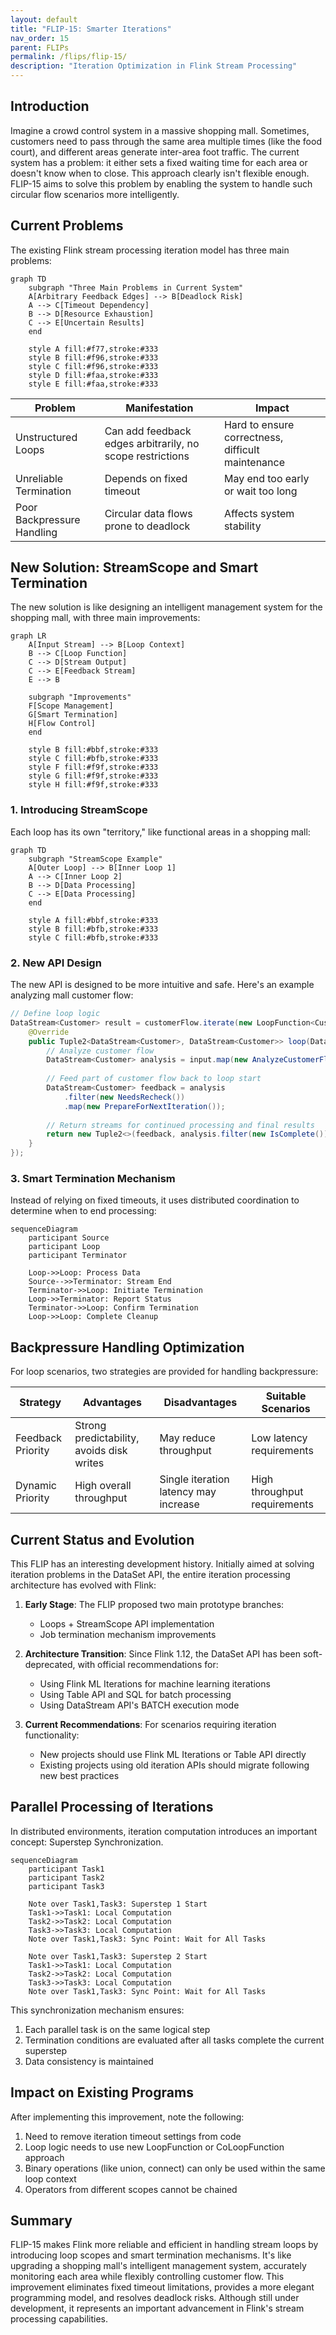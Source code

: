 ```yaml
---
layout: default
title: "FLIP-15: Smarter Iterations"
nav_order: 15
parent: FLIPs
permalink: /flips/flip-15/
description: "Iteration Optimization in Flink Stream Processing"
---
```


## Introduction

Imagine a crowd control system in a massive shopping mall. Sometimes, customers need to pass through the same area multiple times (like the food court), and different areas generate inter-area foot traffic. The current system has a problem: it either sets a fixed waiting time for each area or doesn't know when to close. This approach clearly isn't flexible enough. FLIP-15 aims to solve this problem by enabling the system to handle such circular flow scenarios more intelligently.

## Current Problems

The existing Flink stream processing iteration model has three main problems:

```mermaid
graph TD
    subgraph "Three Main Problems in Current System"
    A[Arbitrary Feedback Edges] --> B[Deadlock Risk]
    A --> C[Timeout Dependency]
    B --> D[Resource Exhaustion]
    C --> E[Uncertain Results]
    end
    
    style A fill:#f77,stroke:#333
    style B fill:#f96,stroke:#333
    style C fill:#f96,stroke:#333
    style D fill:#faa,stroke:#333
    style E fill:#faa,stroke:#333
```

| Problem | Manifestation | Impact |
|---------|--------------|---------|
| Unstructured Loops | Can add feedback edges arbitrarily, no scope restrictions | Hard to ensure correctness, difficult maintenance |
| Unreliable Termination | Depends on fixed timeout | May end too early or wait too long |
| Poor Backpressure Handling | Circular data flows prone to deadlock | Affects system stability |

## New Solution: StreamScope and Smart Termination

The new solution is like designing an intelligent management system for the shopping mall, with three main improvements:

```mermaid
graph LR
    A[Input Stream] --> B[Loop Context]
    B --> C[Loop Function]
    C --> D[Stream Output]
    C --> E[Feedback Stream]
    E --> B
    
    subgraph "Improvements"
    F[Scope Management]
    G[Smart Termination]
    H[Flow Control]
    end
    
    style B fill:#bbf,stroke:#333
    style C fill:#bfb,stroke:#333
    style F fill:#f9f,stroke:#333
    style G fill:#f9f,stroke:#333
    style H fill:#f9f,stroke:#333
```

### 1. Introducing StreamScope

Each loop has its own "territory," like functional areas in a shopping mall:

```mermaid
graph TD
    subgraph "StreamScope Example"
    A[Outer Loop] --> B[Inner Loop 1]
    A --> C[Inner Loop 2]
    B --> D[Data Processing]
    C --> E[Data Processing]
    end
    
    style A fill:#bbf,stroke:#333
    style B fill:#bfb,stroke:#333
    style C fill:#bfb,stroke:#333
```

### 2. New API Design

The new API is designed to be more intuitive and safe. Here's an example analyzing mall customer flow:

```java
// Define loop logic
DataStream<Customer> result = customerFlow.iterate(new LoopFunction<Customer, Customer>() {
    @Override
    public Tuple2<DataStream<Customer>, DataStream<Customer>> loop(DataStream<Customer> input) {
        // Analyze customer flow
        DataStream<Customer> analysis = input.map(new AnalyzeCustomerFlow());
        
        // Feed part of customer flow back to loop start
        DataStream<Customer> feedback = analysis
            .filter(new NeedsRecheck())
            .map(new PrepareForNextIteration());
            
        // Return streams for continued processing and final results
        return new Tuple2<>(feedback, analysis.filter(new IsComplete()));
    }
});
```

### 3. Smart Termination Mechanism

Instead of relying on fixed timeouts, it uses distributed coordination to determine when to end processing:

```mermaid
sequenceDiagram
    participant Source
    participant Loop
    participant Terminator
    
    Loop->>Loop: Process Data
    Source-->>Terminator: Stream End
    Terminator->>Loop: Initiate Termination
    Loop->>Terminator: Report Status
    Terminator->>Loop: Confirm Termination
    Loop->>Loop: Complete Cleanup
```

## Backpressure Handling Optimization

For loop scenarios, two strategies are provided for handling backpressure:

| Strategy | Advantages | Disadvantages | Suitable Scenarios |
|----------|------------|---------------|-------------------|
| Feedback Priority | Strong predictability, avoids disk writes | May reduce throughput | Low latency requirements |
| Dynamic Priority | High overall throughput | Single iteration latency may increase | High throughput requirements |

## Current Status and Evolution

This FLIP has an interesting development history. Initially aimed at solving iteration problems in the DataSet API, the entire iteration processing architecture has evolved with Flink:

1. **Early Stage**: The FLIP proposed two main prototype branches:
   - Loops + StreamScope API implementation
   - Job termination mechanism improvements

2. **Architecture Transition**: Since Flink 1.12, the DataSet API has been soft-deprecated, with official recommendations for:
   - Using Flink ML Iterations for machine learning iterations
   - Using Table API and SQL for batch processing
   - Using DataStream API's BATCH execution mode

3. **Current Recommendations**: For scenarios requiring iteration functionality:
   - New projects should use Flink ML Iterations or Table API directly
   - Existing projects using old iteration APIs should migrate following new best practices

## Parallel Processing of Iterations

In distributed environments, iteration computation introduces an important concept: Superstep Synchronization.

```mermaid
sequenceDiagram
    participant Task1
    participant Task2
    participant Task3
    
    Note over Task1,Task3: Superstep 1 Start
    Task1->>Task1: Local Computation
    Task2->>Task2: Local Computation
    Task3->>Task3: Local Computation
    Note over Task1,Task3: Sync Point: Wait for All Tasks
    
    Note over Task1,Task3: Superstep 2 Start
    Task1->>Task1: Local Computation
    Task2->>Task2: Local Computation
    Task3->>Task3: Local Computation
    Note over Task1,Task3: Sync Point: Wait for All Tasks
```

This synchronization mechanism ensures:
1. Each parallel task is on the same logical step
2. Termination conditions are evaluated after all tasks complete the current superstep
3. Data consistency is maintained

## Impact on Existing Programs

After implementing this improvement, note the following:

1. Need to remove iteration timeout settings from code
2. Loop logic needs to use new LoopFunction or CoLoopFunction approach
3. Binary operations (like union, connect) can only be used within the same loop context
4. Operators from different scopes cannot be chained

## Summary

FLIP-15 makes Flink more reliable and efficient in handling stream loops by introducing loop scopes and smart termination mechanisms. It's like upgrading a shopping mall's intelligent management system, accurately monitoring each area while flexibly controlling customer flow. This improvement eliminates fixed timeout limitations, provides a more elegant programming model, and resolves deadlock risks. Although still under development, it represents an important advancement in Flink's stream processing capabilities.
